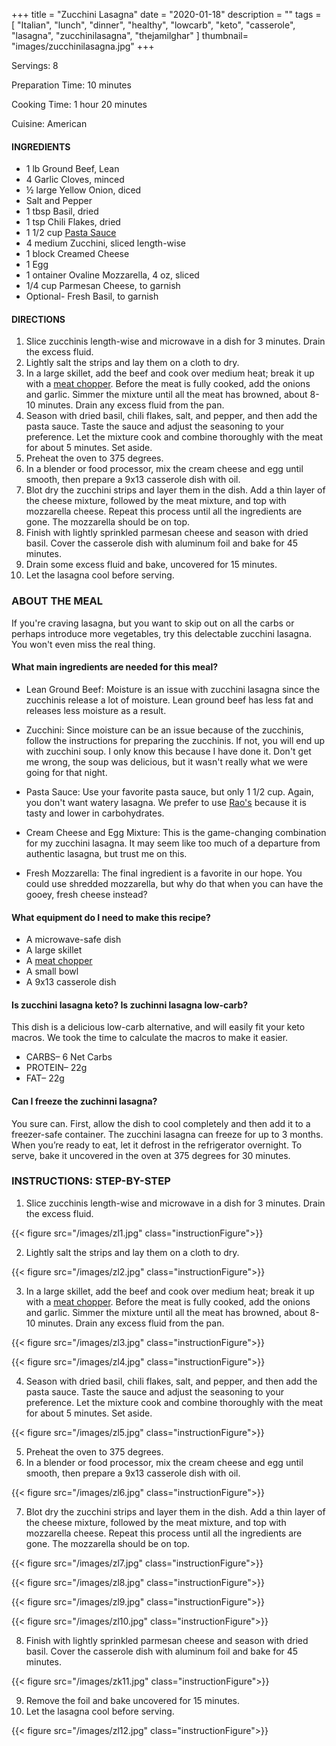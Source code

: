 +++
title = "Zucchini Lasagna"
date = "2020-01-18"
description = ""
tags = [
    "Italian",
    "lunch",
    "dinner",
    "healthy",
    "lowcarb",
    "keto",
    "casserole",
    "lasagna",
    "zucchinilasagna",
    "thejamilghar"
]
thumbnail= "images/zucchinilasagna.jpg"
+++

Servings: 8 <!--more-->

Preparation Time: 10 minutes

Cooking Time: 1 hour 20 minutes

Cuisine: American

#### INGREDIENTS 

* 1 lb Ground Beef, Lean 
* 4 Garlic Cloves, minced 
* ½ large Yellow Onion, diced 
* Salt and Pepper
* 1 tbsp Basil, dried
* 1 tsp Chili Flakes, dried 
* 1 1/2 cup [Pasta Sauce](https://amzn.to/3ve8gQM)
* 4 medium Zucchini, sliced length-wise 
* 1 block Creamed Cheese
* 1 Egg 
* 1 ontainer Ovaline Mozzarella, 4 oz, sliced 
* 1/4 cup Parmesan Cheese, to garnish  
* Optional- Fresh Basil, to garnish

#### DIRECTIONS 

1. Slice zucchinis length-wise and microwave in a dish for 3 minutes. Drain the excess fluid. 
2. Lightly salt the strips and lay them on a cloth to dry. 
3. In a large skillet, add the beef and cook over medium heat; break it up with a [meat chopper](https://amzn.to/3bI9ZGm). Before the meat is fully cooked, add the onions and garlic. Simmer the mixture until all the meat has browned, about 8-10 minutes. Drain any excess fluid from the pan.  
4. Season with dried basil, chili flakes, salt, and pepper, and then add the pasta sauce. Taste the sauce and adjust the seasoning to your preference. Let the mixture cook and combine thoroughly with the meat for about 5 minutes. Set aside.   
5. Preheat the oven to 375 degrees. 
6. In a blender or food processor, mix the cream cheese and egg until smooth, then prepare a 9x13 casserole dish with oil. 
7. Blot dry the zucchini strips and layer them in the dish. Add a thin layer of the cheese mixture, followed by the meat mixture, and top with mozzarella cheese. Repeat this process until all the ingredients are gone. The mozzarella should be on top. 
8. Finish with lightly sprinkled parmesan cheese and season with dried basil. Cover the casserole dish with aluminum foil and bake for 45 minutes. 
9. Drain some excess fluid and bake, uncovered for 15 minutes. 
10. Let the lasagna cool before serving. 

### ABOUT THE MEAL 

If you're craving lasagna, but you want to skip out on all the carbs or perhaps introduce more vegetables, try this delectable zucchini lasagna. You won't even miss the real thing. 

#### What main ingredients are needed for this meal?

* Lean Ground Beef: Moisture is an issue with zucchini lasagna since the zucchinis release a lot of moisture. Lean ground beef has less fat and releases less moisture as a result. 

* Zucchini: Since moisture can be an issue because of the zucchinis, follow the instructions for preparing the zucchinis. If not, you will end up with zucchini soup. I only know this because I have done it. Don't get me wrong, the soup was delicious, but it wasn't really what we were going for that night. 

* Pasta Sauce: Use your favorite pasta sauce, but only 1 1/2 cup. Again, you don't want watery lasagna. We prefer to use [Rao's](https://amzn.to/30I67Pj) because it is tasty and lower in carbohydrates. 

* Cream Cheese and Egg Mixture: This is the game-changing combination for my zucchini lasagna. It may seem like too much of a departure from authentic lasagna, but trust me on this. 

*  Fresh Mozzarella: The final ingredient is a favorite in our hope. You could use shredded mozzarella, but why do that when you can have the gooey, fresh cheese instead? 

#### What equipment do I need to make this recipe?

* A microwave-safe dish 
* A large skillet 
* A [meat chopper](https://amzn.to/3bI9ZGm)
* A small bowl 
* A 9x13 casserole dish 

#### Is zucchini lasagna keto? Is zuchinni lasagna low-carb? 

This dish is a delicious low-carb alternative, and will easily fit your keto macros. We took the time to calculate the macros to make it easier.

* CARBS– 6 Net Carbs 
* PROTEIN– 22g
* FAT– 22g

#### Can I freeze the zuchinni lasagna?

You sure can. First, allow the dish to cool completely and then add it to a freezer-safe container. The zucchini lasagna can freeze for up to 3 months. When you’re ready to eat, let it defrost in the refrigerator overnight. To serve, bake it uncovered in the oven at 375 degrees for 30 minutes. 


### INSTRUCTIONS: STEP-BY-STEP

1. Slice zucchinis length-wise and microwave in a dish for 3 minutes. Drain the excess fluid. 

{{< figure src="/images/zl1.jpg" class="instructionFigure">}}

2. Lightly salt the strips and lay them on a cloth to dry. 

{{< figure src="/images/zl2.jpg" class="instructionFigure">}}

3. In a large skillet, add the beef and cook over medium heat; break it up with a [meat chopper](https://amzn.to/3bI9ZGm). Before the meat is fully cooked, add the onions and garlic. Simmer the mixture until all the meat has browned, about 8-10 minutes. Drain any excess fluid from the pan. 

{{< figure src="/images/zl3.jpg" class="instructionFigure">}}

{{< figure src="/images/zl4.jpg" class="instructionFigure">}}


4. Season with dried basil, chili flakes, salt, and pepper, and then add the pasta sauce. Taste the sauce and adjust the seasoning to your preference. Let the mixture cook and combine thoroughly with the meat for about 5 minutes. Set aside.  

{{< figure src="/images/zl5.jpg" class="instructionFigure">}}

5. Preheat the oven to 375 degrees. 
6. In a blender or food processor, mix the cream cheese and egg until smooth, then prepare a 9x13 casserole dish with oil. 

{{< figure src="/images/zl6.jpg" class="instructionFigure">}}

7. Blot dry the zucchini strips and layer them in the dish. Add a thin layer of the cheese mixture, followed by the meat mixture, and top with mozzarella cheese. Repeat this process until all the ingredients are gone. The mozzarella should be on top. 

{{< figure src="/images/zl7.jpg" class="instructionFigure">}}

{{< figure src="/images/zl8.jpg" class="instructionFigure">}}

{{< figure src="/images/zl9.jpg" class="instructionFigure">}}

{{< figure src="/images/zl10.jpg" class="instructionFigure">}}


8. Finish with lightly sprinkled parmesan cheese and season with dried basil. Cover the casserole dish with aluminum foil and bake for 45 minutes. 

{{< figure src="/images/zk11.jpg" class="instructionFigure">}}

9.  Remove the foil and bake uncovered for 15 minutes. 
10. Let the lasagna cool before serving.

{{< figure src="/images/zl12.jpg" class="instructionFigure">}}

